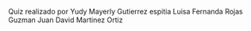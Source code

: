 Quiz realizado por 
Yudy Mayerly Gutierrez espitia 
Luisa Fernanda Rojas Guzman
Juan David Martinez Ortiz
